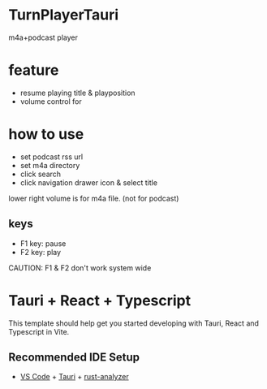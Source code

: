 # TurnPlayerTauri

m4a+podcast player

# feature

- resume playing title & playposition
- volume control for 

# how to use

- set podcast rss url
- set m4a directory
- click search
- click navigation drawer icon & select title

lower right volume is for m4a file. (not for podcast)

## keys

- F1 key: pause
- F2 key: play

CAUTION: F1 & F2 don't work system wide

# Tauri + React + Typescript

This template should help get you started developing with Tauri, React and Typescript in Vite.

## Recommended IDE Setup

- [VS Code](https://code.visualstudio.com/) + [Tauri](https://marketplace.visualstudio.com/items?itemName=tauri-apps.tauri-vscode) + [rust-analyzer](https://marketplace.visualstudio.com/items?itemName=rust-lang.rust-analyzer)
